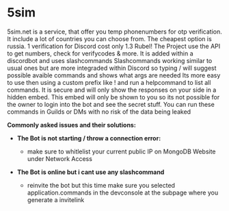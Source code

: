 # 5sim
5sim.net is a service, that offer you temp phonenumbers for otp verification. 
It include a lot of countries you can choose from. 
The cheapest option is russia. 1 verification for Discord cost only 1.3 Rubel!
The Project use the API to get numbers, check for verifycodes & more. It is added within a discordbot and uses slashcommands
Slashcommands working similar to usual ones but are more integraded within Discord so typing / will suggest possible avaible commands and shows what args are needed
Its more easy to use then using a custom prefix like ! and run a helpcommand to list all commands. It is secure and will only show the responses on your side in a hidden embed.
This embed will only be shown to you so its not possible for the owner to login into the bot and see the secret stuff. 
You can run these commands in Guilds or DMs with no risk of the data being leaked

**Commonly asked issues and their solutions:**
- __The Bot is not starting / throw a connection error:__
  - make sure to whitlelist your current public IP on MongoDB Website under Network Access

- __The Bot is online but i cant use any slashcommand__
  - reinvite the bot but this time make sure you selected application.commands in the devconsole at the subpage where you generate a invitelink
